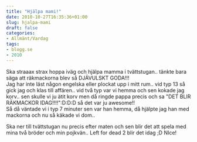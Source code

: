 ```yaml
---
title: "Hjälpa mami!"
date: 2010-10-27T16:35:36+01:00
slug: hjalpa-mami
draft: false
categories:
- Allmänt/Vardag
tags:
- blogg.se
- 2010
---
```

Ska straaax strax hoppa iväg och hjälpa mamma i tvättstugan.. tänkte bara säga att räkmackorna blev så DJÄVULSKT GODA!!!  
Jag har inte läst någon engelska eller plockat upp i mitt rum.. vid typ 13 så gick jag och klas till affären.. vid två typ var vi hemma och sen kokade jag korv.. sen skulle vi ju ätit korv men då ringde pappa precis och sa "DET BLIR RÄKMACKOR IDAG!!!!":D:D:D så det var ju awesome!!  
Så då väntade vi i typ 7 minuter sen var han hemma, då hjälpte jag han med mackorna och nu så käkade vi dom..  
  
Ska ner till tvättstugan nu precis efter maten och sen blir det att spela med mina två bröder och min pojkvän.. Left for dead 2 blir det idag ;D NIce!